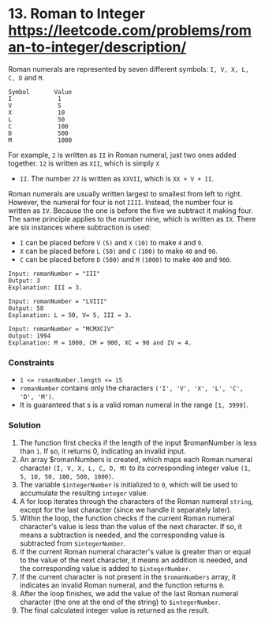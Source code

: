 # 13. Roman to Integer https://leetcode.com/problems/roman-to-integer/description/

Roman numerals are represented by seven different symbols: `I, V, X, L, C, D` and `M`.

```
Symbol       Value
I             1
V             5
X             10
L             50
C             100
D             500
M             1000
```

For example, `2` is written as `II` in Roman numeral, just two ones added together. `12` is written as `XII`, which is
simply `X`

+ `II`. The number `27` is written as `XXVII`, which is `XX + V + II`.

Roman numerals are usually written largest to smallest from left to right. However, the numeral for four is not `IIII`.
Instead, the number four is written as `IV`. Because the one is before the five we subtract it making four. The same
principle applies to the number nine, which is written as `IX`. There are six instances where subtraction is used:

* `I` can be placed before `V` `(5)` and `X` `(10)` to make `4` and `9`.
* `X` can be placed before `L` `(50)` and `C` `(100)` to make `40` and `90`.
* `C` can be placed before `D` `(500)` and `M` `(1000)` to make `400` and `900`.

```
Input: romanNumber = "III"
Output: 3
Explanation: III = 3.
```

```
Input: romanNumber = "LVIII"
Output: 58
Explanation: L = 50, V= 5, III = 3.
```

```
Input: romanNumber = "MCMXCIV"
Output: 1994
Explanation: M = 1000, CM = 900, XC = 90 and IV = 4.
```

### Constraints

* `1 <= romanNumber.length <= 15`
* `romanNumber` contains only the characters `('I', 'V', 'X', 'L', 'C', 'D', 'M')`.
* It is guaranteed that s is a valid roman numeral in the range `[1, 3999]`.

### Solution

1. The function first checks if the length of the input $romanNumber is less than `1`. If so, it returns 0, indicating an
  invalid input.
2. An array $romanNumbers is created, which maps each Roman numeral character `(I, V, X, L, C, D, M)` to its
  corresponding integer value `(1, 5, 10, 50, 100, 500, 1000)`.
3. The variable `$integerNumber` is initialized to `0`, which will be used to accumulate the resulting `integer` value.
4. A for loop iterates through the characters of the Roman numeral `string`, except for the last character (since we
  handle it separately later).
5. Within the loop, the function checks if the current Roman numeral character's value is less than the value of the next
  character. If so, it means a subtraction is needed, and the corresponding value is subtracted from `$integerNumber`.
6. If the current Roman numeral character's value is greater than or equal to the value of the next character, it means
  an addition is needed, and the corresponding value is added to `$integerNumber`.
7. If the current character is not present in the `$romanNumbers` array, it indicates an invalid Roman numeral, and the
  function returns `0`.
8. After the loop finishes, we add the value of the last Roman numeral character (the one at the end of the string)
  to `$integerNumber`.
9. The final calculated integer value is returned as the result.
